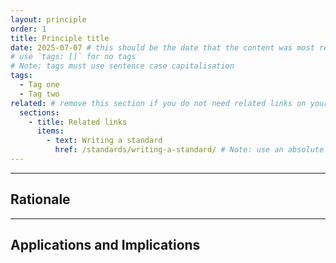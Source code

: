```yaml
---
layout: principle
order: 1
title: Principle title
date: 2025-07-07 # this should be the date that the content was most recently amended or formally reviewed
# use `tags: []` for no tags
# Note: tags must use sentence case capitalisation
tags:
  - Tag one
  - Tag two
related: # remove this section if you do not need related links on your page
  sections:
    - title: Related links
      items:
        - text: Writing a standard
          href: /standards/writing-a-standard/ # Note: use an absolute link from the site home page
---
```


<!-- Principle description -->

<!-- 

# Notes on line breaks

Please see https://x-govuk.github.io/govuk-eleventy-plugin/markdown/#line-breaks for notes on usage of line breaks.

# Notes on linking to headings within a page

Heading tags are automatically assigned an id, converting spaces to `kebab-case` and applying URL encoding. If you want to link to a specific heading, you can obtain the URL encoded link by running the site locally, inspecting the appropriate <h3> element in the browser's developer tools and copying the value from the 'id' attribute.
-->

---

## Rationale

<!-- Rationale text -->

---

## Applications and Implications

<!-- Applications and implications text, it is best if these are bullet points -->
